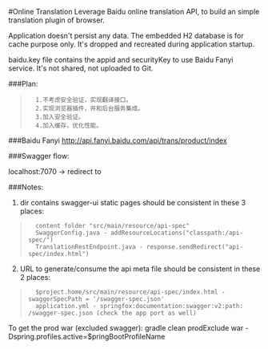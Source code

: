 #Online Translation
Leverage Baidu online translation API, to build an simple translation plugin of browser.

Application doesn't persist any data. The embedded H2 database is for cache purpose only. It's dropped and recreated during application startup.

baidu.key file contains the appid and securityKey to use Baidu Fanyi service. It's not shared, not uploaded to Git.


###Plan:
>       1.不考虑安全验证，实现翻译接口。
>       2.实现浏览器插件，并和后台服务集成。
>       3.加入安全验证。
>       4.加入缓存，优化性能。

###Baidu Fanyi
http://api.fanyi.baidu.com/api/trans/product/index


###Swagger flow:

localhost:7070
    -> redirect to 

###Notes:  
1. dir contains swagger-ui static pages should be consistent in these 3 places: 
>       content folder "src/main/resource/api-spec"  
>       SwaggerConfig.java - addResourceLocations("classpath:/api-spec/")  
>       TranslationRestEndpoint.java - response.sendRedirect("api-spec/index.html")  

2. URL to generate/consume the api meta file should be consistent in these 2 places:
>       $project.home/src/main/resource/api-spec/index.html - swaggerSpecPath = '/swagger-spec.json'
>       application.yml - springfox:documentation:swagger:v2:path: /swagger-spec.json (check the app port as well)

To get the prod war (excluded swagger):
gradle clean prodExclude war -Dspring.profiles.active=$pringBootProfileName


